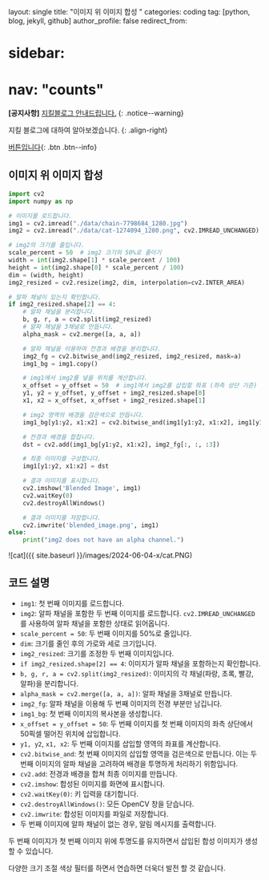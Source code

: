 layout: single
title:  "이미지 위 이미지 합성 "
categories: coding
tag: [python, blog, jekyll, github]
author_profile: false
redirect_from:

# sidebar:
#     nav: "counts" 



**[공지사항]** [지킬블로그 안내드립니다.](https://mmistakes.github.io/minimal-mistakes/docs/quick-start-guide/)
{: .notice--warning}

지킬 블로그에 대하여 알아보겠습니다. 
{: .align-right}   
<!-- 오른쪽정렬 -->
[버튼입니다](https://google.com){: .btn .btn--info}

## 이미지 위 이미지 합성

```python
import cv2
import numpy as np

# 이미지를 로드합니다.
img1 = cv2.imread("./data/chain-7798684_1280.jpg")
img2 = cv2.imread("./data/cat-1274094_1280.png", cv2.IMREAD_UNCHANGED)  # 알파 채널을 포함하여 읽기

# img2의 크기를 줄입니다.
scale_percent = 50  # img2 크기의 50%로 줄이기
width = int(img2.shape[1] * scale_percent / 100)
height = int(img2.shape[0] * scale_percent / 100)
dim = (width, height)
img2_resized = cv2.resize(img2, dim, interpolation=cv2.INTER_AREA)

# 알파 채널이 있는지 확인합니다.
if img2_resized.shape[2] == 4:
    # 알파 채널을 분리합니다.
    b, g, r, a = cv2.split(img2_resized)
    # 알파 채널을 3채널로 만듭니다.
    alpha_mask = cv2.merge([a, a, a])

    # 알파 채널을 이용하여 전경과 배경을 분리합니다.
    img2_fg = cv2.bitwise_and(img2_resized, img2_resized, mask=a)
    img1_bg = img1.copy()

    # img1에서 img2를 넣을 위치를 계산합니다.
    x_offset = y_offset = 50  # img1에서 img2를 삽입할 좌표 (좌측 상단 기준)
    y1, y2 = y_offset, y_offset + img2_resized.shape[0]
    x1, x2 = x_offset, x_offset + img2_resized.shape[1]

    # img2 영역의 배경을 검은색으로 만듭니다.
    img1_bg[y1:y2, x1:x2] = cv2.bitwise_and(img1[y1:y2, x1:x2], img1[y1:y2, x1:x2], 	mask=cv2.bitwise_not(a))

    # 전경과 배경을 합칩니다.
    dst = cv2.add(img1_bg[y1:y2, x1:x2], img2_fg[:, :, :3])

    # 최종 이미지를 구성합니다.
    img1[y1:y2, x1:x2] = dst

    # 결과 이미지를 표시합니다.
    cv2.imshow('Blended Image', img1)
    cv2.waitKey(0)
    cv2.destroyAllWindows()

    # 결과 이미지를 저장합니다.
    cv2.imwrite('blended_image.png', img1)
else:
    print("img2 does not have an alpha channel.")

```

![cat]({{ site.baseurl }}/images/2024-06-04-x/cat.PNG)

## 코드 설명

- `img1`: 첫 번째 이미지를 로드합니다.
- `img2`: 알파 채널을 포함한 두 번째 이미지를 로드합니다. `cv2.IMREAD_UNCHANGED`를 사용하여 알파 채널을 포함한 상태로 읽어옵니다.
- `scale_percent = 50`: 두 번째 이미지를 50%로 줄입니다.
- `dim`: 크기를 줄인 후의 가로와 세로 크기입니다.
- `img2_resized`: 크기를 조정한 두 번째 이미지입니다.
- `if img2_resized.shape[2] == 4`: 이미지가 알파 채널을 포함하는지 확인합니다.
- `b, g, r, a = cv2.split(img2_resized)`: 이미지의 각 채널(파랑, 초록, 빨강, 알파)을 분리합니다.
- `alpha_mask = cv2.merge([a, a, a])`: 알파 채널을 3채널로 만듭니다.
- `img2_fg`: 알파 채널을 이용해 두 번째 이미지의 전경 부분만 남깁니다.
- `img1_bg`: 첫 번째 이미지의 복사본을 생성합니다.
- `x_offset = y_offset = 50`: 두 번째 이미지를 첫 번째 이미지의 좌측 상단에서 50픽셀 떨어진 위치에 삽입합니다.
- `y1, y2`, `x1, x2`: 두 번째 이미지를 삽입할 영역의 좌표를 계산합니다.
- `cv2.bitwise_and`: 첫 번째 이미지의 삽입할 영역을 검은색으로 만듭니다. 이는 두 번째 이미지의 알파 채널을 고려하여 배경을 투명하게 처리하기 위함입니다.
- `cv2.add`: 전경과 배경을 합쳐 최종 이미지를 만듭니다.
- `cv2.imshow`: 합성된 이미지를 화면에 표시합니다.
- `cv2.waitKey(0)`: 키 입력을 대기합니다.
- `cv2.destroyAllWindows()`: 모든 OpenCV 창을 닫습니다.
- `cv2.imwrite`: 합성된 이미지를 파일로 저장합니다.
- 두 번째 이미지에 알파 채널이 없는 경우, 알림 메시지를 출력합니다.

두 번째 이미지가 첫 번째 이미지 위에 투명도를 유지하면서 삽입된 합성 이미지가 생성 할 수 있습니다. 

다양한 크기 조절 색상 필터를 하면서 연습하면 더욱더 발전 할 것 같습니다.



